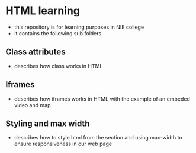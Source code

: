 # HTML learning
- this repository is for learning purposes in NIE college
- it contains the following sub folders
## Class attributes
- describes how class works in HTML
## Iframes
- describes how iframes works in HTML with the example of an embeded video and map 
## Styling and max width
- describes how to style html from the <head> section and using max-width to ensure responsiveness in our web page